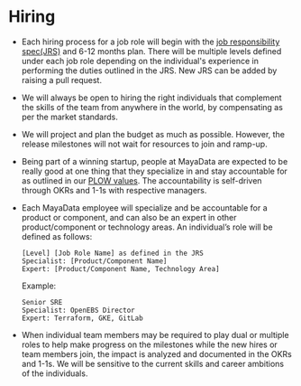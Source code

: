 # Hiring

- Each hiring process for a job role will begin with the [job responsibility spec(JRS)](https://github.com/mayadata-io/culture/tree/master/job-roles) and 6-12 months plan. There will be multiple levels defined under each job role depending on the individual's experience in performing the duties outlined in the JRS. New JRS can be added by raising a pull request.

- We will always be open to hiring the right individuals that complement the skills of the team from anywhere in the world, by compensating as per the market standards.

- We will project and plan the budget as much as possible. However, the release milestones will not wait for resources to join and ramp-up.

- Being part of a winning startup, people at MayaData are expected to be really good at one thing that they specialize in and stay accountable for as outlined in our [PLOW values](https://github.com/mayadata-io/culture/blob/master/plow.md). The accountability is self-driven through OKRs and 1-1s with respective managers. 

- Each MayaData employee will specialize and be accountable for a product or component, and can also be an expert in other product/component or technology areas. An individual’s role will be defined as follows:
  
  ```
  [Level] [Job Role Name] as defined in the JRS
  Specialist: [Product/Component Name]
  Expert: [Product/Component Name, Technology Area]
  ```
  
  Example:
    ```
    Senior SRE
    Specialist: OpenEBS Director 
    Expert: Terraform, GKE, GitLab
    ```
- When individual team members may be required to play dual or multiple roles to help make progress on the milestones while the new hires or team members join, the impact is analyzed and documented in the OKRs and 1-1s. We will be sensitive to the current skills and career ambitions of the individuals.
